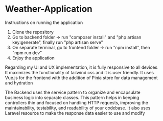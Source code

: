 # Weather-Application

Instructions on running the application

1. Clone the repository
2. Go to backend folder -> run "composer install" and "php artisan key:generate", finally run "php artisan serve"
3. On separate terminal, go to frontend folder -> run "npm install", then "npm run dev"
4. Enjoy the application

<!-- UI and UX implementation -->
Regarding my UI and UX implementation, it is fully responsive to all devices. It maximizes the functionality of tailwind css and it is user friendly.
It uses Vue.js for the frontend with the addition of Pinia store for data management and hydration

<!-- Code Implementation  -->
The Backend uses the service pattern to organize and encapsulate business logic into separate classes.
This pattern helps in keeping controllers thin and focused on handling HTTP requests, improving the maintainability, testability, and readability of your codebase.
It also uses Laravel resource to make the response data easier to use and modify
